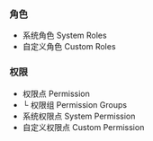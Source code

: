 ### 角色

- 系统角色 System Roles
- 自定义角色 Custom Roles

### 权限

- 权限点 Permission
- └ 权限组 Permission Groups
- 系统权限点 System Permission
- 自定义权限点 Custom Permission
